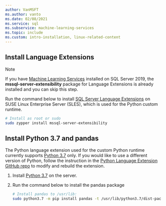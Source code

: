 ```yaml
---
author: VanMSFT
ms.author: vanto
ms.date: 02/08/2021
ms.service: sql
ms.subservice: machine-learning-services
ms.topic: include
ms.custom: intro-installation, linux-related-content
---
```

## Install Language Extensions

> [!NOTE]
> If you have [Machine Learning Services](../../sql-server-machine-learning-services.md) installed on SQL Server 2019, the **mssql-server-extensibility** package for Language Extensions is already installed and you can skip this step.

Run the command below to install [SQL Server Language Extensions](../../../language-extensions/language-extensions-overview.md) on SUSE Linux Enterprise Server (SLES), which is used for the Python custom runtime.

```bash
# Install as root or sudo
sudo zypper install mssql-server-extensibility
```

## Install Python 3.7 and pandas

The Python language extension used for the custom Python runtime currently supports [Python 3.7](https://www.python.org/) only. If you would like to use a different version of Python, follow the instruction in the [Python Language Extension GitHub repo](https://github.com/microsoft/sql-server-language-extensions/tree/master/language-extensions/python) to modify and rebuild the extension.

1. Install [Python 3.7](https://www.python.org/) on the server.

1. Run the command below to install the pandas package

    ```bash
    # Install pandas to /usr/lib:
    sudo python3.7 -m pip install pandas -t /usr/lib/python3.7/dist-packages
    ```
